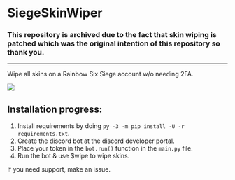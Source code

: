 # SiegeSkinWiper

### This repository is archived due to the fact that skin wiping is patched which was the original intention of this repository so thank you.
___
Wipe all skins on a Rainbow Six Siege account w/o needing 2FA.

<img src="https://i.imgur.com/sGRMwWK.gif">

## Installation progress:
1. Install requirements by doing `py -3 -m pip install -U -r requirements.txt`.
2. Create the discord bot at the discord developer portal.
3. Place your token in the `bot.run()` function in the `main.py` file.
4. Run the bot & use $wipe to wipe skins.

If you need support, make an issue.
